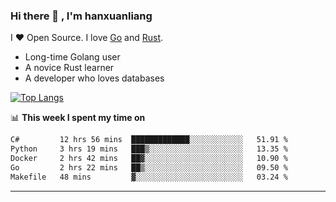 ### Hi there 👋 , I'm hanxuanliang

<!--
**hanxuanliang/hanxuanliang** is a ✨ _special_ ✨ repository because its `README.md` (this file) appears on your GitHub profile.

Here are some ideas to get you started:

- 🔭 I’m currently working on ...
- 🌱 I’m currently learning ...
- 👯 I’m looking to collaborate on ...
- 🤔 I’m looking for help with ...
- 💬 Ask me about ...
- 📫 How to reach me: ...
- 😄 Pronouns: ...
- ⚡ Fun fact: ...
-->
I ❤ Open Source. I love [Go](https://golang.org) and [Rust](https://www.rust-lang.org/zh-CN/).

* Long-time Golang user
* A novice Rust learner
* A developer who loves databases

[![Top Langs](https://github-readme-stats.vercel.app/api?username=hanxuanliang&show_icons=true&count_private=true&line_height=40)](https://github.com/anuraghazra/github-readme-stats)

📊 **This week I spent my time on**
<!--START_SECTION:waka-->

```txt
C#         12 hrs 56 mins  █████████████░░░░░░░░░░░░   51.91 %
Python     3 hrs 19 mins   ███▒░░░░░░░░░░░░░░░░░░░░░   13.35 %
Docker     2 hrs 42 mins   ██▓░░░░░░░░░░░░░░░░░░░░░░   10.90 %
Go         2 hrs 22 mins   ██▒░░░░░░░░░░░░░░░░░░░░░░   09.50 %
Makefile   48 mins         ▓░░░░░░░░░░░░░░░░░░░░░░░░   03.24 %
```

<!--END_SECTION:waka-->

***
